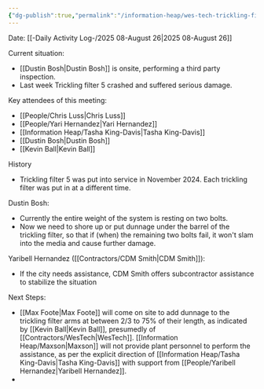 ```yaml
---
{"dg-publish":true,"permalink":"/information-heap/wes-tech-trickling-filter-5-post-failure-inspection-meeting-1/","noteIcon":"","created":"2025-08-26T12:37:41.331-05:00"}
---
```


Date: [[-Daily Activity Log-/2025 08-August 26\|2025 08-August 26]]

Current situation:
- [[Dustin Bosh\|Dustin Bosh]] is onsite, performing a third party inspection.
- Last week Trickling filter 5 crashed and suffered serious damage.

Key attendees of this meeting:
- [[People/Chris Luss\|Chris Luss]]
- [[People/Yari Hernandez\|Yari Hernandez]]
- [[Information Heap/Tasha King-Davis\|Tasha King-Davis]]
- [[Dustin Bosh\|Dustin Bosh]]
- [[Kevin Ball\|Kevin Ball]]

History
- Trickling filter 5 was put into service in November 2024. Each trickling filter was put in at a different time.

Dustin Bosh: 
- Currently the entire weight of the system is resting on two bolts.
- Now we need to shore up or put dunnage under the barrel of the trickling filter, so that if (when) the remaining two bolts fail, it won't slam into the media and cause further damage.

Yaribell Hernandez ([[Contractors/CDM Smith\|CDM Smith]]):
- If the city needs assistance, CDM Smith offers subcontractor assistance to stabilize the situation

Next Steps:
- [[Max Foote\|Max Foote]] will come on site to add dunnage to the trickling filter arms at between 2/3 to 75% of their length, as indicated by [[Kevin Ball\|Kevin Ball]], presumedly of [[Contractors/WesTech\|WesTech]]. [[Information Heap/Maxson\|Maxson]] will not provide plant personnel to perform the assistance, as per the explicit direction of [[Information Heap/Tasha King-Davis\|Tasha King-Davis]] with support from [[People/Yaribell Hernandez\|Yaribell Hernandez]].
- 